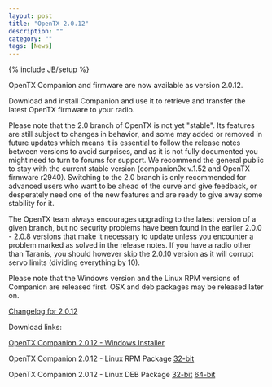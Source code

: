 ```yaml
---
layout: post
title: "OpenTX 2.0.12"
description: ""
category: ""
tags: [News]
---
```

{% include JB/setup %}

OpenTX Companion and firmware are now available as version 2.0.12.
 
Download and install Companion and use it to retrieve and transfer the latest OpenTX firmware to your radio.

Please note that the 2.0 branch of OpenTX is not yet "stable". Its features are still subject to changes in behavior, and some may added or removed in future updates which means it is essential to follow the release notes between versions to avoid surprises, and as it is not fully documented you might need to turn to forums for support. We recommend the general public to stay with the current stable version (companion9x v.1.52 and OpenTX firmware r2940). Switching to the 2.0 branch is only recommended for advanced users who want to be ahead of the curve and give feedback, or desperately need one of the new features and are ready to give away some stability for it.

The OpenTX team always encourages upgrading to the latest version of a given branch, but no security problems have been found in the earlier 2.0.0 - 2.0.8 versions that make it necessary to update unless you encounter a problem marked as solved in the release notes. If you have a radio other than Taranis, you should however skip the 2.0.10 version as it will corrupt servo limits (dividing everything by 10). 

Please note that the Windows version and the Linux RPM versions of Companion are released first. OSX and deb packages may be released later on.

[Changelog for 2.0.12](https://github.com/opentx/opentx/releases/tag/2.0.12)

Download links:

[OpenTX Companion 2.0.12 - Windows Installer](http://downloads-20.open-tx.org/companion/companionInstall_2.0.12.exe)

<!-- [OpenTX Companion 2.0.12 - Mac OS X Application](http://downloads-20.open-tx.org/companion/companion-macosx-2.0.12.dmg) -->

OpenTX Companion 2.0.12 - Linux RPM Package [32-bit](http://downloads-20.open-tx.org/companion/companion-2.0.12-i686.rpm)

OpenTX Companion 2.0.12 - Linux DEB Package [32-bit](http://downloads-20.open-tx.org/companion/companion_2.0.12_i386.deb) [64-bit](http://downloads-20.open-tx.org/companion/companion_2.0.12_amd64.deb)
